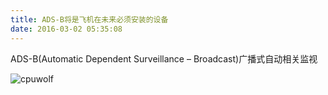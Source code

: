 ```yaml
---
title: ADS-B将是飞机在未来必须安装的设备
date: 2016-03-02 05:35:08
---
```


ADS-B(Automatic Dependent Surveillance – Broadcast)广播式自动相关监视

![cpuwolf](/images/data/attachment/201603/02/133350vu6yuj1pauyauamu.jpg)


